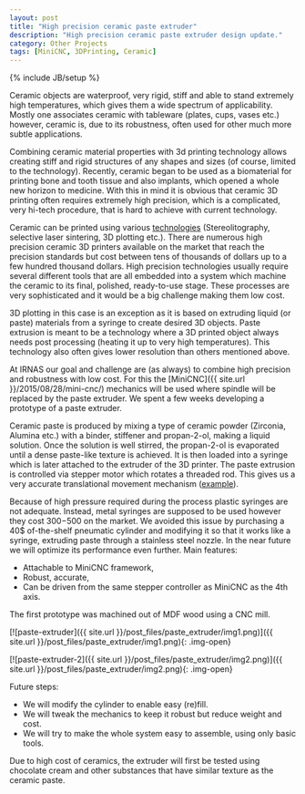 ```yaml
---
layout: post
title: "High precision ceramic paste extruder"
description: "High precision ceramic paste extruder design update."
category: Other Projects
tags: [MiniCNC, 3DPrinting, Ceramic]
---
```

{% include JB/setup %}

Ceramic objects are waterproof, very rigid, stiff and able to stand extremely high temperatures, which gives them a wide spectrum of applicability. Mostly one associates ceramic with tableware (plates, cups, vases etc.) however, ceramic is, due to its robustness, often used for other much more subtle applications. 

Combining ceramic material properties with 3d printing technology allows creating stiff and rigid structures of any shapes and sizes (of course, limited to the technology). Recently, ceramic began to be used as a biomaterial for printing bone and tooth tissue and also implants, which opened a whole new horizon to medicine. With this in mind it is obvious that ceramic 3D printing often requires extremely high precision, which is a complicated, very hi-tech procedure, that is hard to achieve with current technology.

Ceramic can be printed using various [technologies](http://www.jbioleng.org/content/9/1/4) (Stereolitography, selective laser sintering, 3D plotting etc.). There are numerous high precision ceramic 3D printers available on the market that reach the precision standards but cost between tens of thousands of dollars up to a few hundred thousand dollars. High precision technologies usually require several different tools that are all embedded into a system which machine the ceramic to its final, polished, ready-to-use stage.  These processes are very sophisticated and it would be a big challenge making them low cost. 

3D plotting in this case is an exception as it is based on extruding liquid (or paste) materials from a syringe to create desired 3D objects. Paste extrusion is meant to be a technology where a 3D printed object always needs post processing (heating it up to very high temperatures). This technology also often gives lower resolution than others mentioned above. 

At IRNAS our goal and challenge are (as always) to combine high precision and robustness with low cost. For this the [MiniCNC]({{ site.url }}/2015/08/28/mini-cnc/) mechanics will be used where spindle will be replaced by the paste extruder. We spent a few weeks developing a prototype of a paste extruder.
 
Ceramic paste is produced by mixing a type of ceramic powder (Zirconia, Alumina etc.) with a binder, stiffener and propan-2-ol, making a liquid solution. Once the solution is well stirred, the propan-2-ol is evaporated until a dense paste-like texture is achieved. It is then loaded into a syringe which is later attached to the extruder of the 3D printer. The paste extrusion is controlled via stepper motor which rotates a threaded rod. This gives us a very accurate translational movement mechanism ([example](http://www.thingiverse.com/thing:539490)).

Because of high pressure required during the process plastic syringes are not adequate. Instead, metal syringes are supposed to be used however they cost 300$-500$ on the market. We avoided this issue by purchasing a 40$ of-the-shelf pneumatic cylinder and modifying it so that it works like a syringe, extruding paste through a stainless steel nozzle. In the near future we will optimize its performance even further.
Main features: 

 * Attachable to MiniCNC framework,
 * Robust, accurate,
 * Can be driven from the same stepper controller as MiniCNC as the 4th axis.
 
The first prototype was machined out of MDF wood using a CNC mill.

[![paste-extruder]({{ site.url }}/post_files/paste_extruder/img1.png)]({{ site.url }}/post_files/paste_extruder/img1.png){: .img-open}

[![paste-extruder-2]({{ site.url }}/post_files/paste_extruder/img2.png)]({{ site.url }}/post_files/paste_extruder/img2.png){: .img-open}

Future steps:

 * We will modify the cylinder to enable easy (re)fill.
 * We will tweak the mechanics to keep it robust but reduce weight and cost.
 * We will try to make the whole system easy to assemble, using only basic tools.
 
Due to high cost of ceramics, the extruder will first be tested using chocolate cream and other substances that have similar texture as the ceramic paste.


 
